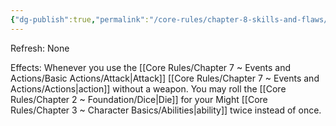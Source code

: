 ```yaml
---
{"dg-publish":true,"permalink":"/core-rules/chapter-8-skills-and-flaws/skill-list/might/rank-3/brawling/"}
---
```


Refresh: None

Effects:
Whenever you use the [[Core Rules/Chapter 7 ~ Events and Actions/Basic Actions/Attack\|Attack]] [[Core Rules/Chapter 7 ~ Events and Actions/Actions\|action]] without a weapon. You may roll the [[Core Rules/Chapter 2 ~ Foundation/Dice\|Die]] for your Might [[Core Rules/Chapter 3 ~ Character Basics/Abilities\|ability]] twice instead of once.